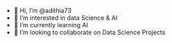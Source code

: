 - 👋 Hi, I’m @adithia73
- 👀 I’m interested in data Science & AI
- 🌱 I’m currently learning AI
- 💞️ I’m looking to collaborate on Data Science Projects


<!---
adithia73/adithia73 is a ✨ special ✨ repository because its `README.md` (this file) appears on your GitHub profile.
You can click the Preview link to take a look at your changes.
--->
